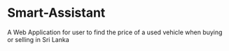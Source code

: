 # Smart-Assistant
A Web Application for user to find the price of a used vehicle when buying or selling in Sri Lanka
